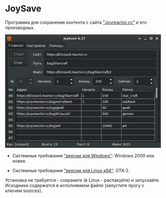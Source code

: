 # JoySave

Программа для сохранения контента с сайта ["Joyreactor.cc"](https://joyreactor.cc) и его производных. 

![JoySave_scr_main.png](JoySave_scr_main.png)

- Системные требования ["версии для Windows"](https://github.com/corax4/JoySave/releases/download/v27.0.0/JoySave.exe): Windows 2000 или новее.

- Системные требования ["версии для Linux x64"](https://github.com/corax4/JoySave/releases/download/v27.0.0/JoySave.tar.gz): GTK-2.

Установка не требуется - сохраните (в Linux - распакуйте) и запускайте. Исходники содержатся в исполняемом файле (запустите прогу с ключем sources).
